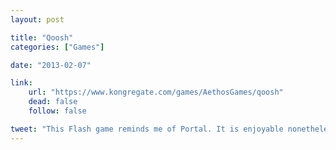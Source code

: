 ```yaml
---
layout: post

title: "Qoosh"
categories: ["Games"]

date: "2013-02-07"

link:
    url: "https://www.kongregate.com/games/AethosGames/qoosh"
    dead: false
    follow: false

tweet: "This Flash game reminds me of Portal. It is enjoyable nonetheless."
---
```


